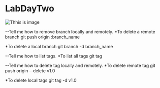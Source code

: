 # LabDayTwo
![Thhis is image](https://hakifm.or.ke/wp-content/uploads/2022/02/istockphoto-1140705087-170667a.jpg)

--Tell me how to remove branch locally and remotely.
*To delete a remote branch
	git push origin :branch_name

*To delete a local branch
	git branch -d branch_name
	
--Tell me how to list tags.
*To list all tags
	git tag

--Tell me how to delete tag locally and remotely.
*To delete remote tag
	git push origin --delete v1.0

*To delete local tags
	git tag -d v1.0
